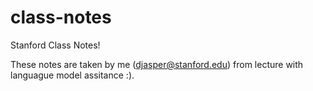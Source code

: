 # class-notes
Stanford Class Notes!

These notes are taken by me (djasper@stanford.edu) from lecture with languague model assitance :).
